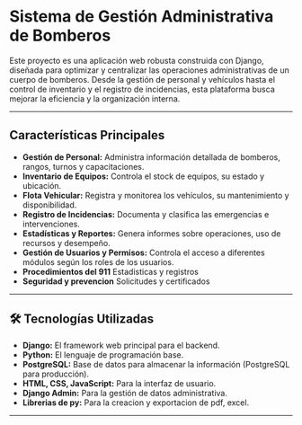 # Sistema de Gestión Administrativa de Bomberos

Este proyecto es una aplicación web robusta construida con Django, diseñada para optimizar y centralizar las operaciones administrativas de un cuerpo de bomberos. Desde la gestión de personal y vehículos hasta el control de inventario y el registro de incidencias, esta plataforma busca mejorar la eficiencia y la organización interna.

---

## Características Principales

* **Gestión de Personal:** Administra información detallada de bomberos, rangos, turnos y capacitaciones.
* **Inventario de Equipos:** Controla el stock de equipos, su estado y ubicación.
* **Flota Vehicular:** Registra y monitorea los vehículos, su mantenimiento y disponibilidad.
* **Registro de Incidencias:** Documenta y clasifica las emergencias e intervenciones.
* **Estadísticas y Reportes:** Genera informes sobre operaciones, uso de recursos y desempeño.
* **Gestión de Usuarios y Permisos:** Controla el acceso a diferentes módulos según los roles de los usuarios.
* **Procedimientos del 911** Estadisticas y registros
* **Seguridad y prevencion** Solicitudes y certificados
---

## 🛠️ Tecnologías Utilizadas

* **Django:** El framework web principal para el backend.
* **Python:** El lenguaje de programación base.
* **PostgreSQL:** Base de datos para almacenar la información (PostgreSQL para producción).
* **HTML, CSS, JavaScript:** Para la interfaz de usuario.
* **Django Admin:** Para la gestión de datos administrativa.
* **Librerias de py:** Para la creacion y exportacion de pdf, excel.

---
